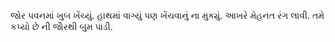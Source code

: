 જોર પવનમાં ખુબ ખેંચ્યું. હાથમાં વાગ્યું પણ ખેંચવાનું ના મુક્યું. આખરે મેહનત રંગ લાવી. તમે કપ્યો છે ની જોેરથી બુમ પાડી.